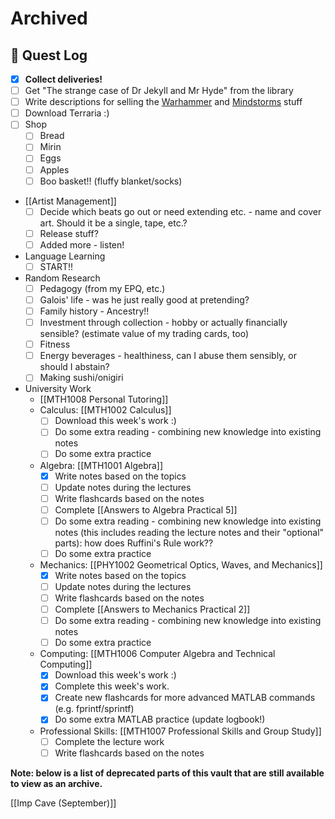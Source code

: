 
# Archived
## 📜 Quest Log

 - [x] **Collect deliveries!**
 - [ ] Get "The strange case of Dr Jekyll and Mr Hyde" from the library
 - [ ] Write descriptions for selling the [Warhammer](https://photos.google.com/share/AF1QipNB13JV7FzurEcgsTDefROJxjFk--Qjb5hbDYrqOMlwdL78lql0QU4a253OpB_r8g) and [Mindstorms](https://photos.google.com/share/AF1QipN8maCiYw0wmz3vxrki9LFNLF1R00kkMWEjjdNdWDmtB4sQppRQRUY_VcYY_eiQlQ) stuff
 - [ ] Download Terraria :)
 - [ ] Shop
	 - [ ] Bread
	 - [ ] Mirin
	 - [ ] Eggs
	 - [ ] Apples
	 - [ ] Boo basket!! (fluffy blanket/socks)
 - [[Artist Management]]
	 - [ ] Decide which beats go out or need extending etc. - name and cover art. Should it be a single, tape, etc.?
	 - [ ] Release stuff?
	 - [ ] Added more - listen!
 - Language Learning
	 - [ ] START!!
 - Random Research
	 - [ ] Pedagogy (from my EPQ, etc.)
	 - [ ] Galois' life - was he just really good at pretending?
	 - [ ] Family history - Ancestry!!
	 - [ ] Investment through collection - hobby or actually financially sensible? (estimate value of my trading cards, too)
	 - [ ] Fitness
	 - [ ] Energy beverages - healthiness, can I abuse them sensibly, or should I abstain?
	 - [ ] Making sushi/onigiri
 - University Work
	 - [[MTH1008 Personal Tutoring]]
	 - Calculus: [[MTH1002 Calculus]]
		 - [ ] Download this week's work :)
		 - [ ] Do some extra reading - combining new knowledge into existing notes
		 - [ ] Do some extra practice
	 - Algebra: [[MTH1001 Algebra]]
		 - [x] Write notes based on the topics
		 - [ ] Update notes during the lectures
		 - [ ] Write flashcards based on the notes
		 - [ ] Complete [[Answers to Algebra Practical 5]]
		 - [ ] Do some extra reading - combining new knowledge into existing notes (this includes reading the lecture notes and their "optional" parts): how does Ruffini's Rule work??
		 - [ ] Do some extra practice
	 - Mechanics: [[PHY1002 Geometrical Optics, Waves, and Mechanics]]
		 - [x] Write notes based on the topics
		 - [ ] Update notes during the lectures
		 - [ ] Write flashcards based on the notes
		 - [ ] Complete [[Answers to Mechanics Practical 2]]
		 - [ ] Do some extra reading - combining new knowledge into existing notes
		 - [ ] Do some extra practice
	 - Computing: [[MTH1006 Computer Algebra and Technical Computing]]
		 - [x] Download this week's work :)
		 - [x] Complete this week's work.
		 - [x] Create new flashcards for more advanced MATLAB commands (e.g. fprintf/sprintf)
		 - [x] Do some extra MATLAB practice (update logbook!)
	 - Professional Skills: [[MTH1007 Professional Skills and Group Study]]
		 - [ ] Complete the lecture work
		 - [ ] Write flashcards based on the notes

**Note: below is a list of deprecated parts of this vault that are still available to view as an archive.**

[[Imp Cave (September)]]